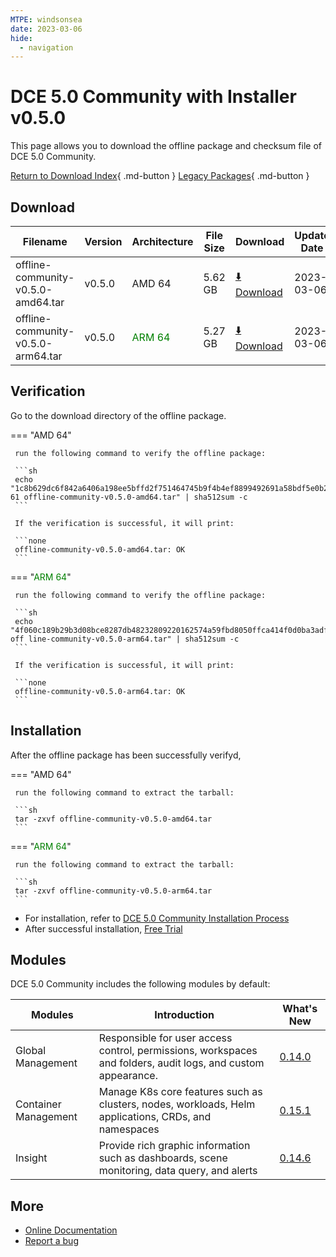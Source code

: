 ```yaml
---
MTPE: windsonsea
date: 2023-03-06
hide:
  - navigation
---
```


# DCE 5.0 Community with Installer v0.5.0

This page allows you to download the offline package and checksum file of DCE 5.0 Community.

[Return to Download Index](../index.md){ .md-button }
[Legacy Packages](./dce5-installer-history.md){ .md-button }

## Download

| Filename | Version | Architecture | File Size | Download | Update Date |
| -------- | ------- | ------------ | --------- | -------- | ----------- |
| offline-community-v0.5.0-amd64.tar | v0.5.0 | AMD 64 | 5.62 GB | [:arrow_down: Download](https://qiniu-download-public.daocloud.io/DaoCloud_Enterprise/dce5/offline-community-v0.5.0-amd64.tar) | 2023-03-06 |
| offline-community-v0.5.0-arm64.tar | v0.5.0 | <font color="green">ARM 64</font> | 5.27 GB | [:arrow_down: Download](https://qiniu-download-public.daocloud.io/DaoCloud_Enterprise/dce5/offline-community-v0.5.0-arm64.tar) | 2023-03-06 |

## Verification

Go to the download directory of the offline package.

=== "AMD 64"

     run the following command to verify the offline package:

     ```sh
     echo "1c8b629dc6f842a6406a198ee5bffd2f751464745b9f4b4ef8899492691a58bdf5e0b204df6cb013285f0326a709ea10fff1c7d71ea88fe7f17b3f820c8503 61 offline-community-v0.5.0-amd64.tar" | sha512sum -c
     ```

     If the verification is successful, it will print:

     ```none
     offline-community-v0.5.0-amd64.tar: OK
     ```

=== "<font color="green">ARM 64</font>"

     run the following command to verify the offline package:

     ```sh
     echo "4f060c189b29b3d08bce8287db48232809220162574a59fbd8050ffca414f0d0ba3adf3d68cb2f66fe868aab4059fa3c205bcb7058952d6df51acc23cac32c40 off line-community-v0.5.0-arm64.tar" | sha512sum -c
     ```

     If the verification is successful, it will print:

     ```none
     offline-community-v0.5.0-arm64.tar: OK
     ```

## Installation

After the offline package has been successfully verifyd,

=== "AMD 64"

     run the following command to extract the tarball:

     ```sh
     tar -zxvf offline-community-v0.5.0-amd64.tar
     ```

=== "<font color="green">ARM 64</font>"

     run the following command to extract the tarball:

     ```sh
     tar -zxvf offline-community-v0.5.0-arm64.tar
     ```

- For installation, refer to [DCE 5.0 Community Installation Process](../../install/community/k8s/online.md#_2)
- After successful installation, [Free Trial](../../dce/license0.md)

## Modules

DCE 5.0 Community includes the following modules by default:

| Modules | Introduction | What's New |
| -------- | ----------- | ---------- |
| Global Management | Responsible for user access control, permissions, workspaces and folders, audit logs, and custom appearance. | [0.14.0](../../ghippo/intro/release-notes.md#v0140) |
| Container Management | Manage K8s core features such as clusters, nodes, workloads, Helm applications, CRDs, and namespaces | [0.15.1](../../kpanda/intro/release-notes.md#v0150) |
| Insight | Provide rich graphic information such as dashboards, scene monitoring, data query, and alerts | [0.14.6](../../insight/intro/release-notes.md#v0146) |

## More

- [Online Documentation](../../dce/index.md)
- [Report a bug](https://github.com/DaoCloud/DaoCloud-docs/issues)